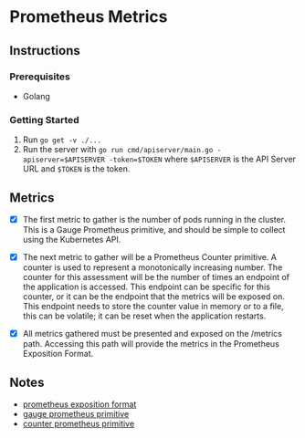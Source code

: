 # Prometheus Metrics

## Instructions
### Prerequisites
- Golang

### Getting Started
1. Run `go get -v ./...`
2. Run the server with `go run cmd/apiserver/main.go -apiserver=$APISERVER -token=$TOKEN` where `$APISERVER` is the API Server URL and `$TOKEN` is the token.

## Metrics
- [x] The first metric to gather is the number of pods running in the cluster. This is a Gauge Prometheus primitive, and should be simple to collect using the Kubernetes API.

- [x] The next metric to gather will be a Prometheus Counter primitive. A counter is used to represent a monotonically increasing number. The counter for this assessment will be the number of times an endpoint of the application is accessed. This endpoint can be specific for this counter, or it can be the endpoint that the metrics will be exposed on. This endpoint needs to store the counter value in memory or to a file, this can be volatile; it can be reset when the application restarts.

- [x] All metrics gathered must be presented and exposed on the /metrics path. Accessing this path will provide the metrics in the Prometheus Exposition Format.

## Notes
- [prometheus exposition format](https://prometheus.io/docs/instrumenting/exposition_formats)
- [gauge prometheus primitive](https://prometheus.io/docs/concepts/metric_types/#gauge)
- [counter prometheus primitive](https://prometheus.io/docs/concepts/metric_types/#counter)
